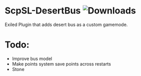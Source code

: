 # ScpSL-DesertBus ![Downloads](https://img.shields.io/github/downloads/morgana-x/ScpSL-DesertBus/total)
Exiled Plugin that adds desert bus as a custom gamemode.

# Todo:
+ Improve bus model
+ Make points system save points across restarts
+ Stone
